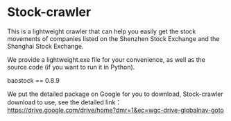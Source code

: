 # Stock-crawler
This is a lightweight crawler that can help you easily get the stock movements of companies listed on the Shenzhen Stock Exchange and the Shanghai Stock Exchange.

We provide a lightweight.exe file for your convenience, as well as the source code (if you want to run it in Python).

baostock == 0.8.9

We put the detailed package on Google for you to download, Stock-crawler download to use, see the detailed link：
https://drive.google.com/drive/home?dmr=1&ec=wgc-drive-globalnav-goto
